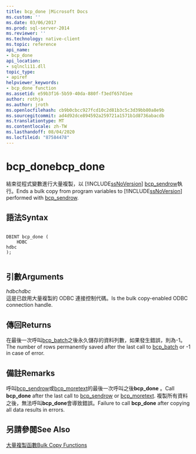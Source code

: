 ```yaml
---
title: bcp_done |Microsoft Docs
ms.custom: ''
ms.date: 03/06/2017
ms.prod: sql-server-2014
ms.reviewer: ''
ms.technology: native-client
ms.topic: reference
api_name:
- bcp_done
api_location:
- sqlncli11.dll
topic_type:
- apiref
helpviewer_keywords:
- bcp_done function
ms.assetid: e59b3f16-5b59-40da-880f-f3edf657d1ee
author: rothja
ms.author: jroth
ms.openlocfilehash: cb9b0cbcc927fcd10c2d81b3c5c3d39bb80a8e9b
ms.sourcegitcommit: ad4d92dce894592a259721a1571b1d8736abacdb
ms.translationtype: MT
ms.contentlocale: zh-TW
ms.lasthandoff: 08/04/2020
ms.locfileid: "87584478"
---
```

# <a name="bcp_done"></a><span data-ttu-id="ab638-102">bcp_done</span><span class="sxs-lookup"><span data-stu-id="ab638-102">bcp_done</span></span>
  <span data-ttu-id="ab638-103">結束從程式變數進行大量複製，以 [!INCLUDE[ssNoVersion](../../includes/ssnoversion-md.md)] [bcp_sendrow](bcp-sendrow.md)執行。</span><span class="sxs-lookup"><span data-stu-id="ab638-103">Ends a bulk copy from program variables to [!INCLUDE[ssNoVersion](../../includes/ssnoversion-md.md)] performed with [bcp_sendrow](bcp-sendrow.md).</span></span>  
  
## <a name="syntax"></a><span data-ttu-id="ab638-104">語法</span><span class="sxs-lookup"><span data-stu-id="ab638-104">Syntax</span></span>  
  
```  
  
DBINT bcp_done (  
    HDBC   
hdbc  
);  
  
```  
  
## <a name="arguments"></a><span data-ttu-id="ab638-105">引數</span><span class="sxs-lookup"><span data-stu-id="ab638-105">Arguments</span></span>  
 <span data-ttu-id="ab638-106">*hdbc*</span><span class="sxs-lookup"><span data-stu-id="ab638-106">*hdbc*</span></span>  
 <span data-ttu-id="ab638-107">這是已啟用大量複製的 ODBC 連接控制代碼。</span><span class="sxs-lookup"><span data-stu-id="ab638-107">Is the bulk copy-enabled ODBC connection handle.</span></span>  
  
## <a name="returns"></a><span data-ttu-id="ab638-108">傳回</span><span class="sxs-lookup"><span data-stu-id="ab638-108">Returns</span></span>  
 <span data-ttu-id="ab638-109">在最後一次呼叫[bcp_batch](bcp-batch.md)之後永久儲存的資料列數，如果發生錯誤，則為-1。</span><span class="sxs-lookup"><span data-stu-id="ab638-109">The number of rows permanently saved after the last call to [bcp_batch](bcp-batch.md) or -1 in case of error.</span></span>  
  
## <a name="remarks"></a><span data-ttu-id="ab638-110">備註</span><span class="sxs-lookup"><span data-stu-id="ab638-110">Remarks</span></span>  
 <span data-ttu-id="ab638-111">呼叫[bcp_sendrow](bcp-sendrow.md)或[bcp_moretext](bcp-moretext.md)的最後一次呼叫之後**bcp_done** 。</span><span class="sxs-lookup"><span data-stu-id="ab638-111">Call **bcp_done** after the last call to [bcp_sendrow](bcp-sendrow.md) or [bcp_moretext](bcp-moretext.md).</span></span> <span data-ttu-id="ab638-112">複製所有資料之後，無法呼叫**bcp_done**會導致錯誤。</span><span class="sxs-lookup"><span data-stu-id="ab638-112">Failure to call **bcp_done** after copying all data results in errors.</span></span>  
  
## <a name="see-also"></a><span data-ttu-id="ab638-113">另請參閱</span><span class="sxs-lookup"><span data-stu-id="ab638-113">See Also</span></span>  
 [<span data-ttu-id="ab638-114">大量複製函數</span><span class="sxs-lookup"><span data-stu-id="ab638-114">Bulk Copy Functions</span></span>](sql-server-driver-extensions-bulk-copy-functions.md)  
  
  

